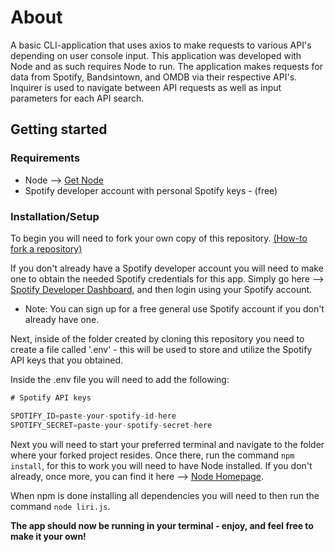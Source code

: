 # About
A basic CLI-application that uses axios to make requests to various API's depending on user console input. This application was developed with Node and as such requires Node to run. The application makes requests for data from Spotify, Bandsintown, and OMDB via their respective API's. Inquirer is used to navigate between API requests as well as input parameters for each API search.

## Getting started

### Requirements

* Node --> [Get Node](https://nodejs.org/en/)
* Spotify developer account with personal Spotify keys - (free) 


### Installation/Setup

To begin you will need to fork your own copy of this repository. [(How-to fork a repository)](https://help.github.com/en/articles/fork-a-repo)

If you don't already have a Spotify developer account you will need to make one to obtain the needed Spotify credentials for this app.
Simply go here --> [Spotify Developer Dashboard](https://developer.spotify.com/dashboard/), and then login using your Spotify account. 
* Note: You can sign up for a free general use Spotify account if you don't already have one.

Next, inside of the folder created by cloning this repository you need to create a file called '.env' - this will be used to store and utilize the Spotify API keys that you obtained. 

Inside the .env file you will need to add the following:

```js
# Spotify API keys

SPOTIFY_ID=paste-your-spotify-id-here
SPOTIFY_SECRET=paste-your-spotify-secret-here
```
Next you will need to start your preferred terminal and navigate to the folder where your forked project resides. Once there, run the command `npm install`, for this to work you will need to have Node installed. 
If you don't already, once more, you can find it here --> [Node Homepage](https://nodejs.org/en/).

When npm is done installing all dependencies you will need to then run the command `node liri.js`.

**The app should now be running in your terminal - enjoy, and feel free to make it your own!**
